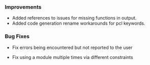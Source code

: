### Improvements

- Added references to issues for missing functions in output.
- Added code generation rename workarounds for pcl keywords.

### Bug Fixes

- Fix errors being encountered but not reported to the user

- Fix using a module multiple times via different constraints
